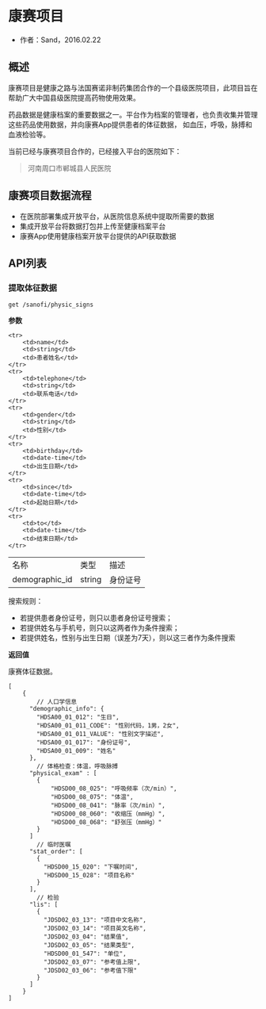康赛项目
====================

- 作者：Sand，2016.02.22

概述
---------------------

康赛项目是健康之路与法国赛诺非制药集团合作的一个县级医院项目，此项目旨在帮助广大中国县级医院提高药物使用效果。

药品数据是健康档案的重要数据之一。平台作为档案的管理者，也负责收集并管理这些药品使用数据，并向康赛App提供患者的体征数据，
如血压，呼吸，脉搏和血液检验等。

当前已经与康赛项目合作的，已经接入平台的医院如下：

> 河南周口市郸城县人民医院

康赛项目数据流程
---------------------

- 在医院部署集成开放平台，从医院信息系统中提取所需要的数据
- 集成开放平台将数据打包并上传至健康档案平台
- 康赛App使用健康档案开放平台提供的API获取数据

API列表
---------------------

### 提取体征数据

	get /sanofi/physic_signs
	
**参数**

<table>
	<tr>
		<td>名称</td>
		<td>类型</td>
		<td>描述</td>
	</tr>
	<tr>
		<td>demographic_id</td>
		<td>string</td>
		<td>身份证号</td>
	</tr>
	
	<tr>
		<td>name</td>
		<td>string</td>
		<td>患者姓名</td>
	</tr>
	<tr>
		<td>telephone</td>
		<td>string</td>
		<td>联系电话</td>
	</tr>
	<tr>
		<td>gender</td>
		<td>string</td>
		<td>性别</td>
	</tr>
	<tr>
		<td>birthday</td>
		<td>date-time</td>
		<td>出生日期</td>
	</tr>
	<tr>
		<td>since</td>
		<td>date-time</td>
		<td>起始日期</td>
	</tr>
	<tr>
		<td>to</td>
		<td>date-time</td>
		<td>结束日期</td>
	</tr>
</table>

搜索规则：

- 若提供患者身份证号，则只以患者身份证号搜索；
- 若提供姓名与手机号，则只以这两者作为条件搜索；
- 若提供姓名，性别与出生日期（误差为7天），则以这三者作为条件搜索

**返回值**

康赛体征数据。

	[
		{
			// 人口学信息
		  "demographic_info": {
			"HDSA00_01_012": "生日",
			"HDSA00_01_011_CODE": "性别代码，1男，2女",
			"HDSA00_01_011_VALUE": "性别文字描述",
			"HDSA00_01_017": "身份证号",
			"HDSA00_01_009": "姓名"
		  },
			// 体格检查：体温，呼吸脉搏
		  "physical_exam" : [
			{
				"HDSD00_08_025": "呼吸频率（次/min）",
				"HDSD00_08_075": "体温",
				"HDSD00_08_041": "脉率（次/min）",
				"HDSD00_08_060": "收缩压（mmHg）",
				"HDSD00_08_068": "舒张压（mmHg）"
			}
		  ]
			// 临时医嘱
		  "stat_order": [
			{
			  "HDSD00_15_020": "下嘱时间",
			  "HDSD00_15_028": "项目名称"
			}
		  ],
			// 检验
		  "lis": [
			{
			  "JDSD02_03_13": "项目中文名称",
			  "JDSD02_03_14": "项目英文名称",
			  "JDSD02_03_04": "结果值",
			  "JDSD02_03_05": "结果类型",
			  "HDSD00_01_547": "单位",
			  "JDSD02_03_07": "参考值上限",
			  "JDSD02_03_06": "参考值下限"
			}
		  ]
		}
    ]
